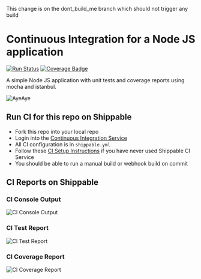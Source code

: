 
This change is on the dont_build_me branch which should not trigger any build 

# Continuous Integration for a Node JS application
[![Run Status](https://api.shippable.com/projects/58e6d62aeb789d070092ee2e/badge?branch=master)](https://app.shippable.com/github/devops-recipes/basic-node)
[![Coverage Badge](https://api.shippable.com/projects/58e6d62aeb789d070092ee2e/coverageBadge?branch=master)](https://app.shippable.com/github/devops-recipes/basic-node)

A simple Node JS application with unit tests and coverage reports using mocha
and istanbul.

![AyeAye](https://github.com/shippableSamples/node-with-tests-coverage/blob/master/public/resources/images/captain.png)

## Run CI for this repo on Shippable
* Fork this repo into your local repo
* Login into the [Continuous Integration Service](wwww.shippable.com)
* All CI configuration is in `shippable.yml`
* Follow these [CI Setup Instructions](http://docs.shippable.com/ci/runFirstBuild/) if you have never used Shippable CI Service
* You should be able to run a manual build or webhook build on commit

## CI Reports on Shippable

### CI Console Output
![CI Console Output](https://github.com/devops-recipes/basic-node/blob/master/public/resources/images/console.jpg)

### CI Test Report
![CI Test Report](https://github.com/devops-recipes/basic-node/blob/master/public/resources/images/tests.jpg)

### CI Coverage Report
![CI Coverage Report](https://github.com/devops-recipes/basic-node/blob/master/public/resources/images/coverage.jpg)
